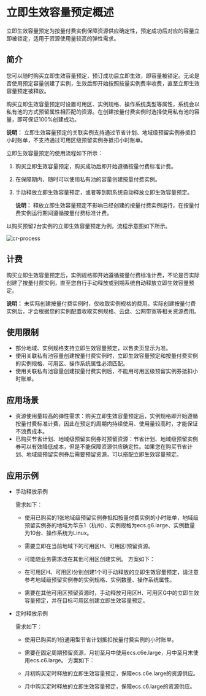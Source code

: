 # 立即生效容量预定概述

立即生效容量预定为按量付费实例保障资源供应确定性，预定成功后对应的容量立即被锁定，适用于资源使用量较高的弹性需求。

## 简介

您可以随时购买立即生效容量预定，预订成功后立即生效，即容量被锁定。无论是否使用预定容量创建了实例，生效后即开始按照按量实例费率收费，直至立即生效容量预定被释放。

购买立即生效容量预定时设置可用区、实例规格、操作系统类型等属性，系统会以私有池的方式预留属性相匹配的资源。在创建按量付费实例时选择使用私有池的容量，即可保证100%创建成功。

**说明：** 立即生效容量预定的关联实例支持通过节省计划、地域级预留实例券抵扣小时账单，不支持通过可用区级预留实例券抵扣小时账单。

立即生效容量预定的使用流程如下所示：

1.  购买立即生效容量预定，购买成功后即开始遵循按量付费标准计费。
2.  在保障期内，随时可以使用私有池的容量创建按量付费实例。
3.  手动释放立即生效容量预定，或者等到期系统自动释放立即生效容量预定。

    **说明：** 释放立即生效容量预定不影响已经创建的按量付费实例运行，在按量付费实例运行期间遵循按量付费标准计费。


以购买预留2台实例的立即生效容量预定为例，流程示意图如下所示。

![cr-process](https://static-aliyun-doc.oss-accelerate.aliyuncs.com/assets/img/zh-CN/0988757061/p187808.png)

## 计费

购买立即生效容量预定后，实例规格即开始遵循按量付费标准计费，不论是否实际创建了按量付费实例，直至您自行手动释放或到期系统自动释放立即生效容量预定。

**说明：** 未实际创建按量付费实例时，仅收取实例规格的费用。实际创建按量付费实例后，才会根据您的实例配置收取实例规格、云盘、公网带宽等相关资源费用。

## 使用限制

-   部分地域、实例规格支持立即生效容量预定，以售卖页显示为准。
-   使用关联私有池容量创建按量付费实例时，立即生效容量预定和按量付费实例的实例规格、可用区、操作系统属性必须匹配。
-   使用关联私有池容量创建按量付费实例后，不能用可用区级预留实例券抵扣小时账单。

## 应用场景

-   资源使用量较高的弹性需求：购买立即生效容量预定后，实例规格即开始遵循按量付费标准计费，因此在预定的周期内持续使用、使用量较高时，才能保证不浪费成本。
-   已购买节省计划、地域级预留实例券时预留资源：节省计划、地域级预留实例券可以有效降低成本，但是不能保障资源供应确定性。如果您在购买节省计划、地域级预留实例券后需要预留资源，可以搭配立即生效容量预定。

## 应用示例

-   手动释放示例

    需求如下：

    -   使用已购买的1张地域级预留实例券抵扣按量付费实例的小时账单，地域级预留实例券的地域为华东1（杭州）、实例规格为ecs.g6.large、实例数量为10台、操作系统为Linux。
    -   需要立即在当前地域下的可用区H、可用区I预留资源。
    -   可能随业务需求改在其他可用区创建实例。
    方案如下：

    -   在可用区H、可用区I分别创建1个可手动释放的立即生效容量预定，请注意参考地域级预留实例券的实例规格、实例数量、操作系统属性。
    -   需要在其他可用区预留资源时，手动释放可用区H、可用区G中的立即生效容量预定，并在目标可用区创建立即生效容量预定。
-   定时释放示例

    需求如下：

    -   使用已购买的1份通用型节省计划抵扣按量付费实例的小时账单。
    -   需要在固定周期预留资源，月初至月中使用ecs.c6e.large，月中至月末使用ecs.c6.large。
    方案如下：

    -   月初购买定时释放的立即生效容量预定，保障ecs.c6e.large的资源供应。
    -   月中购买定时释放的立即生效容量预定，保障ecs.c6.large的资源供应。

